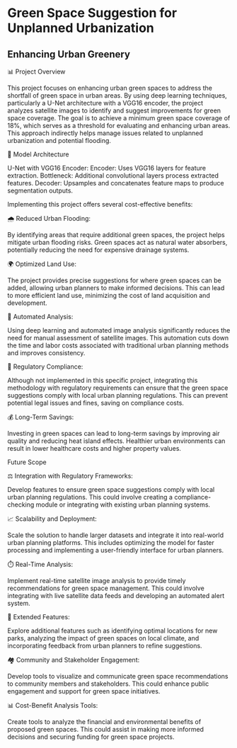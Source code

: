 # Green Space Suggestion for Unplanned Urbanization
##  Enhancing Urban Greenery 

📊 Project Overview
  
 This project focuses on enhancing urban green spaces to address the shortfall of green space in urban areas. By using deep learning techniques, particularly a U-Net architecture with a VGG16 encoder, the project analyzes satellite images to identify and suggest improvements for green space coverage. The goal is to achieve a minimum green space coverage of 18%, which serves as a threshold for evaluating and enhancing urban areas. This approach indirectly helps manage issues related to unplanned urbanization and potential flooding.
   

🧠 Model Architecture

U-Net with VGG16 Encoder:
Encoder: Uses VGG16 layers for feature extraction.
Bottleneck: Additional convolutional layers process extracted features.
Decoder: Upsamples and concatenates feature maps to produce segmentation outputs.

Implementing this project offers several cost-effective benefits:

  🌧️ Reduced Urban Flooding:
   
  By identifying areas that require additional green spaces, the project helps mitigate urban flooding risks. Green spaces act as natural water absorbers, potentially 
  reducing the need for expensive drainage systems.

  🌍 Optimized Land Use:
    
  The project provides precise suggestions for where green spaces can be added, allowing urban planners to make informed decisions. This can lead to more efficient land use, minimizing the cost of land acquisition and development.

🤖 Automated Analysis:
  
  Using deep learning and automated image analysis significantly reduces the need for manual assessment of satellite images. This automation cuts down the time and labor costs associated with traditional urban planning methods and improves consistency.

📜 Regulatory Compliance:
    
  Although not implemented in this specific project, integrating this methodology with regulatory requirements can ensure that the green space suggestions comply with local urban planning regulations. This can prevent potential legal issues and fines, saving on compliance costs.

💰 Long-Term Savings:
    
  Investing in green spaces can lead to long-term savings by improving air quality and reducing heat island effects. Healthier urban environments can result in lower healthcare costs and higher property values.

Future Scope
    
⚖️ Integration with Regulatory Frameworks:
    
  Develop features to ensure green space suggestions comply with local urban planning regulations. This could involve creating a compliance-checking module or integrating with existing urban planning systems.

📈 Scalability and Deployment:
    
  Scale the solution to handle larger datasets and integrate it into real-world urban planning platforms. This includes optimizing the model for faster processing and implementing a user-friendly interface for urban planners.

⏱️ Real-Time Analysis:
    
  Implement real-time satellite image analysis to provide timely recommendations for green space management. This could involve integrating with live satellite data feeds and developing an automated alert system.

🌳 Extended Features:
  
  Explore additional features such as identifying optimal locations for new parks, analyzing the impact of green spaces on local climate, and incorporating feedback from urban planners to refine suggestions.

🏘️ Community and Stakeholder Engagement:
    
  Develop tools to visualize and communicate green space recommendations to community members and stakeholders. This could enhance public engagement and support for green space initiatives.

📊 Cost-Benefit Analysis Tools:
    
  Create tools to analyze the financial and environmental benefits of proposed green spaces. This could assist in making more informed decisions and securing funding for green space projects.


